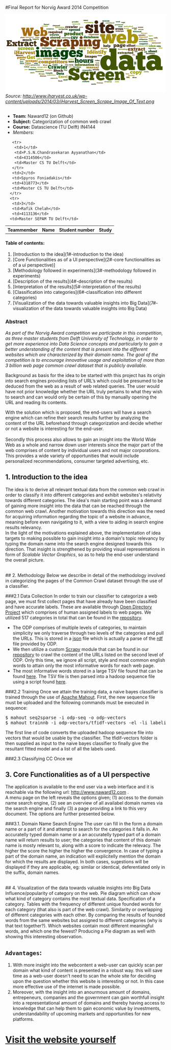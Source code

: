 #Final Report for Norvig Award 2014 Competition



![alt tag](/pictures/report/report-coverpic.png)
<br><l><I> Source: http://www.iharvest.co.uk/wp-content/uploads/2014/03/iHarvest_Screen_Scrape_Image_Of_Text.png </I>



## 

- <b>Team:</b> Naward12 (on Github)
- <b>Subject:</b> Categorization of common web crawl
- <b>Course:</b> Datascience (TU Delft) IN4144
- *Members:* 

<table>
      <tr>
         <th>Teammember</th>
         <th>Name</th>
         <th>Student number</th>
         <th>Study</th>
      </tr>
 
       <tr>
        <td>1</td>
        <td>P.S.N.Chandrasekaran Ayyanathan</td>
        <td>4314506</td>
        <td>Master CS TU Delft</td>
       </tr>
       <td>2</td>
       <td>Spyros Foniadakis</td>
       <td>4318773</td>
       <td>Master CS TU Delft</td>
      </tr>
      <tr>
       <td>3</td>
       <td>Rafik Chelah</td>
       <td>4113136</td>
      <td>Master SEPAM TU Delft</td>
              
</table>



#### Table of contents:

1. [Introduction to the idea](1#-introduction to the idea)
2. [Core Functionalities as of a UI perspective](2#-core functionalities as of a ui perspective)]
3. [Methodology followed in experiments](3#-methodology followed in experiments)
4. [Description of the results](4#-description of the results)
5. [Interpretation of the results](5#-interpretation of the results)
6. [Classification into categories](6#-classification into different categories)
7. [Visualization of the data towards valuable insights into Big Data](7#-visualization of the data towards valuable insights into Big Data)

### Abstract 
<i> As part of the Norvig Award competition we participate in this competition, as three master students from Delft University of Technology, in order to get more experience into Data Science concepts and particularly to gain a better understanding of the content that is present into the different websites which are characterized by their domain name. The goal of the competition is to encourage innovative usage and exploitation of more than 3 billion web page common crawl dataset that is publicly available. </b>
</i>

Background as basis for the idea to be started with this project has its origin into search engines providing lists of URL’s which could be presumed to be deduced from the web as a result of web related queries. The user would have not prior knowledge whether the URL truly pertains to what they wish to search and can would only be certain of this by manually opening the URL and reading its contents.

With the solution which is proposed, the end-users will have a search engine which can refine their search results further by analyzing the content of the URL beforehand through categorization and decide whether or not a website is interesting for the end-user.
<br>
<br>
Secondly this process also allows to gain an insight into the World Wide Web as a whole and narrow down user interests since the major part of the web comprises of content by individual users and not major corporations. This provides a wide variety of opportunities that would include personalized recommendations, consumer targeted advertising, etc.
 
## 1. Introduction to the idea
The idea is to derive all relevant textual data from the common web crawl in order to classify it into different categories and exhibit websites's relativity towards different categories. The idea's main starting point was a demand of gaining more insight into the data that can be reached through the common web crawl. Another motivation towards this direction was the need for acquiring information regarding the topic of a website in advance, meaning before even navigating to it, with a view to aiding in search engine results relevancy.
<br>
In the light of the motivations explained above, the implementation of idea targets to making possible to gain insight into a domain's topic relevancy by typing the domain name into the search engine designed towards this direction. That insight is strengthened by providing visual representations in form of <i>Scalable Vector Graphics</i>, so as to help the end-user understand the overall picture. 

<br>
## 2. Methodology
Below we describe in detail of the methodology involved in categorizing the pages of the Common Crawl dataset through the use of a classifier.

###2.1 Data Collection
In order to train our classifier to categorize a web page, we must first collect pages that have already have been classified and have accurate labels. These are available through <a href=http://www.dmoz.org/>Open Directory Project</a> which comprises of human assigned labels to web pages. We utilized 517 categories in total that can be found in the <a href="https://github.com/norvigaward/naward12/blob/master/stats/labels.txt">repository</a>.

- The ODP comprises of multiple levels of categories, to maintain simplicity we only traverse through two levels of the categories and pull the URLs. This is stored in a <a href="https://copy.com/L10OrSzm6DjH">json</a> file which is actually a parse of the <a href="http://www.dmoz.org/rdf.html">rdf</a> file provided by ODP. 
- We then utilize a custom <a href="http://doc.scrapy.org/en/latest/index.html">Scrapy</a> module that can be found in our <a href="https://github.com/norvigaward/naward12/tree/master/scraper">repository</a> to crawl the content of the URLs listed on the second level of ODP. Only this time, we ignore all script, style and most common english words to attain only the most informative words for each web page. 
- The most informative words stored in a large TSV file found that can be found <a href="https://copy.com/L10OrSzm6DjH">here</a>. The TSV file is then parsed into a hadoop sequence file using a script found <a href="https://github.com/norvigaward/naward12/tree/master/mahout">here</a>.

###2.2 Training
Once we attain the training data, a naive bayes classifier is trained through the use of <a href="https://mahout.apache.org/">Apache Mahout</a>. First, the new sequence file must be uploaded and the following commands must be executed in sequence:

<pre>
$ mahout seq2sparse -i odp-seq -o odp-vectors
$ mahout trainnb -i odp-vectors/tfidf-vectors -el -li labelindex -o model -ow -c
</pre>

The first line of code converts the uploaded hadoop sequence file into vectors that would be usable by the classifier. The tfidif-vectors folder is then supplied as input to the naive bayes classifier to finally give the resultant fitted model and a list of all the labels used.

###2.3 Classifying CC
Once we 

## 3. Core Functionalities as of a UI perspective
The application is available to the end user via a web interface and it is reachable via the following url: <a href=http://www.naward12.com> http://www.naward12.com </a>.
<br>
A menu page on the left reveals the options given; (1) access to the domain name search engine, (2) see an overview of all availabel domain names via the search engine and finally (3) a page providing a link to this very document. The options are further presented below.

###3.1. Domain Name Search Engine
The user can fill in the form a domain name or a part of it and attempt to search for the categories it falls in. An accuratelly typed domain name or a an accuratelly typed part of a domain name will return results to user; the categories that content of this domain name is mosty relevant to, along with a score to indicate the relevacy. The higher the score the higher the higher the convergence. In case of typing a part of the domain name, an indication will explicitelly mention the domain for which the results are displayed. In both cases, sugestions will be displayed if they are applicable, eg: similar or identical, deferentiated only in the suffix, domain names.


<br>
## 4. Visualization of the data towards valuable insights into Big Data 
Influence/popularity of category on the web. Pie diagram which can show what kind of category contains the most textual data. Specification of a category. Tables with the frequency of different unique founded words for each category (that also is part of the web crawl). Similarity or overlapping of different categories with each other. By comparing the results of founded words from the same websites but assigned to different categories (why is that text together?).
Which websites contain most different meaningful words, and which one the fewest? Producing a Pie diagram as well with showing this interesting observation.

## `Advantages`: 
1. With more insight into the webcontent a web-user can quickly scan per domain what kind of content is presented in a robust way. this will save time as a web-user doesn't need to scan the whole site for deciding upon the question whether this website is interesting or not. In this case more effective use of the internet is made possible.
2. Moreover, with the insight into an anourmous amount of domains, entrepeneurs, companies and the government can gain worthfull insight into a representational amount of domains and thereby having access to knowledge that can help them to gain economic value by investments, understandability of upcoming markets and opportunities for new platforms.


# <a href=http://www.naward12.com> Visit the website yourself </a>
